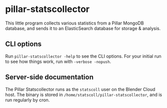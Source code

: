 # pillar-statscollector

This little program collects various statistics from a Pillar MongoDB database, and sends it to an
ElasticSearch database for storage & analysis.


## CLI options

Run `pillar-statscollector -help` to see the CLI options. For your initial run to see how things
work, run with `-verbose -nopush`.


## Server-side documentation

The Pillar Statscollector runs as the `statscoll` user on the Blender Cloud host. The binary is
stored in `/home/statscoll/pillar-statscollector`, and is run regularly by cron.
